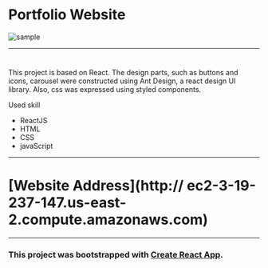 # Portfolio Website

![sample](https://user-images.githubusercontent.com/65632008/85446506-24f5e400-b55a-11ea-9d79-f5a7ad79574d.gif)

<hr/>

# 
This project is based on React. The design parts, such as buttons and icons, carousel were constructed using Ant Design, a react design UI library. Also, css was expressed using styled components.

Used skill
- ReactJS
- HTML
- CSS
- javaScript

<hr/>

# [Website Address](http:// ec2-3-19-237-147.us-east-2.compute.amazonaws.com)

<hr/>

### This project was bootstrapped with [Create React App](https://github.com/facebook/create-react-app).

